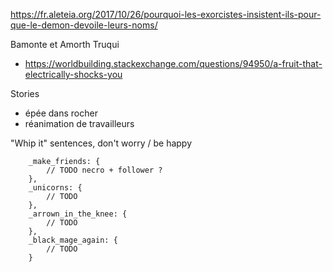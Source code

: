 https://fr.aleteia.org/2017/10/26/pourquoi-les-exorcistes-insistent-ils-pour-que-le-demon-devoile-leurs-noms/

Bamonte et Amorth
Truqui

* https://worldbuilding.stackexchange.com/questions/94950/a-fruit-that-electrically-shocks-you

Stories
- épée dans rocher
- réanimation de travailleurs

"Whip it" sentences, don't worry / be happy

		_make_friends: {
			// TODO necro + follower ?
		},
		_unicorns: {
			// TODO
		},
		_arrown_in_the_knee: {
			// TODO
		},
		_black_mage_again: {
			// TODO
		}

